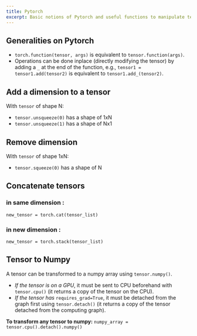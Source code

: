```yaml
---
title: Pytorch
excerpt: Basic notions of Pytorch and useful functions to manipulate tensors.
---
```


## Generalities on Pytorch

- `torch.function(tensor, args)` is equivalent to `tensor.function(args)`.  
- Operations can be done inplace (directly modifying the tensor) by adding a `_` at the end of the function, e.g., `tensor1 = tensor1.add(tensor2)` is equivalent to `tensor1.add_(tensor2)`.

## Add a dimension to a tensor

With `tensor` of shape N:
 - `tensor.unsqueeze(0)` has a shape of 1xN  
 - `tensor.unsqueeze(1)` has a shape of Nx1

## Remove dimension

With `tensor` of shape 1xN:
 - `tensor.squeeze(0)` has a shape of N

## Concatenate tensors

### in same dimension :
`new_tensor = torch.cat(tensor_list)`

### in new dimension :
`new_tensor = torch.stack(tensor_list)`

## Tensor to Numpy

A tensor can be transformed to a numpy array using `tensor.numpy()`.

- *If the tensor is on a GPU*, it must be sent to CPU beforehand with `tensor.cpu()` (it returns a copy of the tensor on the CPU).
- *If the tensor has* `requires_grad=True`, it must be detached from the graph first using `tensor.detach()` (it returns a copy of the tensor detached from the computing graph).

**To transform any tensor to numpy:** `numpy_array = tensor.cpu().detach().numpy()`